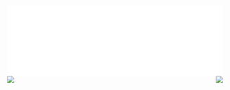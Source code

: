 <p style="text-align: center">
<img align="left" src="src/img/my_saying.svg"/>
</p>

<p style="text-align: center">
<img align="left" src="src/img/description.svg"/>
</p>

<p style="text-align: center">
<img align="left" src="https://github-readme-stats.vercel.app/api?username=DoubleBobCat&show_icons=true&icon_color=57cc8a&text_color=e6edf3&bg_color=242930&hide_title=true&border_color=0000&count_private=true"/>
<img align="right" src="https://github-readme-stats.vercel.app/api/top-langs/?username=DoubleBobCat&layout=compact&border_color=0000&text_color=e6edf3&bg_color=242930"/>
</p>
